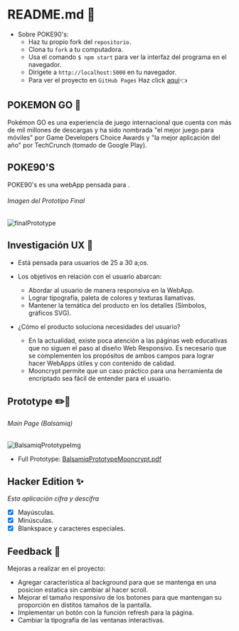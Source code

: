 # README.md 📝
+ Sobre POKE90's:
    * Haz tu propio fork del `repositorio.`
    * Clona tu `fork` a tu computadora.
	* Usa el comando `$ npm start` para ver la interfaz del programa en el navegador.
    * Dirígete a  `http://localhost:5000` en tu navegador.
    * Para ver el proyecto en `GitHub Pages` Haz click [aquí](/):point_left:

## POKEMON GO :scroll:
Pokémon GO es una experiencia de juego internacional que cuenta con más de mil millones de descargas y ha sido nombrada "el mejor juego para móviles" por Game Developers Choice Awards y "la mejor aplicación del año" por TechCrunch (tomado de Google Play).

## POKE90'S
POKE90's es una webApp pensada para .

###### Imagen del Prototipo Final
![finalPrototype](https://user-images.githubusercontent.com/56927809/68487463-bcdfd100-0208-11ea-9ef8-fe50b078944d.JPG)

## Investigación UX :busts_in_silhouette:
+ Está pensada para usuarios de 25 a 30 a;os.

+ Los objetivos en relación con el usuario abarcan:
    + Abordar al usuario de manera responsiva en la WebApp.
    + Lograr tipografía, paleta de colores y texturas llamativas.
	+ Mantener la temática del producto en los detalles (Símbolos, gráficos SVG).
+ ¿Cómo el producto soluciona necesidades del usuario?

	+ En la actualidad, existe poca atención a las páginas web educativas que no siguen el paso al diseño Web Responsivo. Es necesario que se complementen los propósitos de ambos campos para lograr hacer WebApps útiles y con contenido de calidad.
	+ Mooncrypt permite que un caso práctico para una herramienta de encriptado sea fácil de entender para el usuario.

## Prototype :pencil2::paperclip:

###### Main Page (Balsamiq)

![BalsamiqPrototypeImg](https://user-images.githubusercontent.com/56927809/68487381-9457d700-0208-11ea-98a9-e18067a13734.JPG)

- Full Prototype:
[BalsamiqPrototypeMooncrypt.pdf](https://github.com/SleekPanther/test/files/3825129/BalsamiqPrototypeMooncrypt.pdf)


## Hacker Edition :sparkles:
 *Esta aplicación cifra y descifra*
- [x] Mayúsculas.
- [x] Minúsculas.
- [x] Blankspace y caracteres especiales.

## Feedback :speech_balloon:
Mejoras a realizar en el proyecto:
- Agregar caracteristica al background para que se mantenga en una posicion estatica sin cambiar al hacer scroll.
- Mejorar el tamaño responsivo de los botones para que mantengan su proporción en distitos tamaños de la pantalla.
- Implementar un botón con la función refresh para la página.
- Cambiar la tipografía de las ventanas interactivas.
